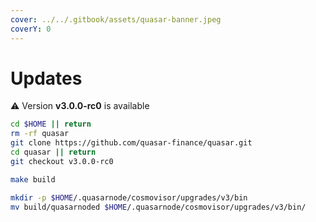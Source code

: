 ```yaml
---
cover: ../../.gitbook/assets/quasar-banner.jpeg
coverY: 0
---
```


# Updates

⚠️ Version **v3.0.0-rc0** is available

```bash
cd $HOME || return
rm -rf quasar
git clone https://github.com/quasar-finance/quasar.git
cd quasar || return
git checkout v3.0.0-rc0

make build

mkdir -p $HOME/.quasarnode/cosmovisor/upgrades/v3/bin
mv build/quasarnoded $HOME/.quasarnode/cosmovisor/upgrades/v3/bin/
```
